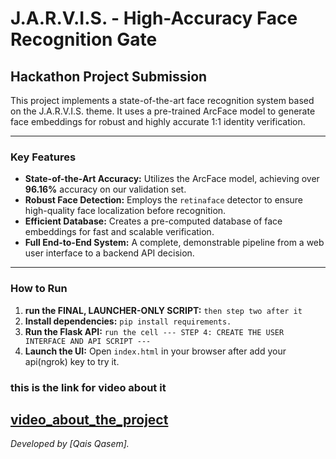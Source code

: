 # J.A.R.V.I.S. - High-Accuracy Face Recognition Gate

## Hackathon Project Submission

This project implements a state-of-the-art face recognition system based on the J.A.R.V.I.S. theme. It uses a pre-trained ArcFace model to generate face embeddings for robust and highly accurate 1:1 identity verification.

---

### Key Features

*   **State-of-the-Art Accuracy:** Utilizes the ArcFace model, achieving over **96.16%** accuracy on our validation set.
*   **Robust Face Detection:** Employs the `retinaface` detector to ensure high-quality face localization before recognition.
*   **Efficient Database:** Creates a pre-computed database of face embeddings for fast and scalable verification.
*   **Full End-to-End System:** A complete, demonstrable pipeline from a web user interface to a backend API decision.

---

### How to Run

1.  **run the FINAL, LAUNCHER-ONLY SCRIPT:** `then step two after it`
2.  **Install dependencies:** `pip install requirements.`
3.  **Run the Flask API:** `run the cell --- STEP 4: CREATE THE USER INTERFACE AND API SCRIPT ---`
4.  **Launch the UI:** Open `index.html` in your browser after add your api(ngrok) key to try it.
### this is the link for video about it
[video_about_the_project](https://drive.google.com/file/d/1Vh2xarVQwUbn24089QIyopwUwcKeozOE/view?usp=sharing)
---

*Developed by [Qais Qasem].*


